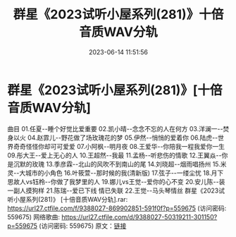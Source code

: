 ﻿---
title: 群星《2023试听小屋系列(281)》十倍音质WAV分轨
date: 2023-06-14 11:51:56
categories: WAV车载音乐、镜像
tags: 华语中文
---
# 群星《2023试听小屋系列(281)》[十倍音质WAV分轨]

曲目
01.任夏--睡个好觉比爱重要
02.凯小晴--念念不忘的人在何方
03.洋澜一--焚身以火
04.赵霏儿--野花做了场玫瑰花的梦
05.伊然--悄悄的爱着你
06.陆虎--世界奇奇怪怪你却可可爱爱
07.小阿枫--明月夜
08.王爱华--你陪我一程我爱你一生
09.彤大王--爱上无心的人
10.王超然--我最
11.孟杨--听悲伤的情歌
12.王翼焱--你是沉默的玫瑰
13.季彦霖--北山的风吹不到南山的尾
14.刘晓超--烟雨唱扬州
15.米灵--大城市的小角色
16.叶筱萱--那时候的我(清新版)
17.弦子--一缕尘忧
18.月下思故人vs钰柃--你做了我梦里的人
19.娜儿vs王觉--爱你的心不变
20.安儿陈--装一副人摸狗样
21.陈瑞--爱已下线 情已失联
22.王觉--马头琴情丝
群星《2023试听小屋系列(281)》 [十倍音质WAV分轨].rar: https://url27.ctfile.com/f/9388027-869902851-591f0f?p=559675
(访问密码: 559675)
网络歌曲: https://url27.ctfile.com/d/9388027-50319211-301150?p=559675
(访问密码: 559675)
原文：[链接](https://blog.sina.com.cn/s/blog_1647c7e76010312c5.html)